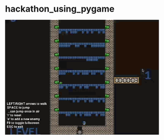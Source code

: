 # hackathon_using_pygame


![](https://github.com/yerass11/hackathon_using_pygame/blob/main/demo.gif)
